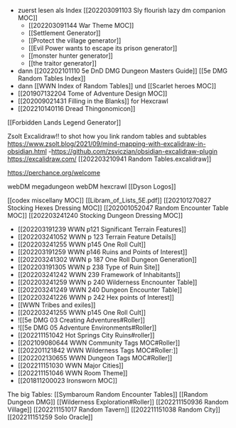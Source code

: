 
- zuerst lesen als Index [[202203091103 Sly flourish lazy dm companion MOC]]
	- [[202203091144 War Theme MOC]]
	- [[Settlement Generator]]
	- [[Protect the village generator]] 
	- [[Evil Power wants to escape its prison generator]] 
	- [[monster hunter generator]]
	- [[the traitor generator]]
- dann [[202202101110 5e DnD DMG Dungeon Masters Guide]] [[5e DMG Random Tables Index]]
- dann [[WWN Index of Random Tables]] und [[Scarlet heroes MOC]]
- [[201907132204 Tome of Adventure Design MOC]]
- [[202009021431 Filling in the Blanks]] for Hexcrawl
- [[202210140116 Dread Thingonomicon]]

[[Forbidden Lands Legend Generator]]


Zsolt Excalidraw!! to shot how you link random tables and subtables
https://www.zsolt.blog/2021/09/mind-mapping-with-excalidraw-in-obsidian.html
-https://github.com/zsviczian/obsidian-excalidraw-plugin
https://excalidraw.com/
[[202203210941 Random Tables.excalidraw]]

https://perchance.org/welcome

webDM megadungeon
webDM hexcrawl
[[Dyson Logos]]

[[codex miscellany MOC]]
[[Libram_of_Lists_5E.pdf]]
[[202101270827 Stocking Hexes Dressing MOC]]
[[202001052047 Random Encounter Table MOC]]
[[202203241240 Stocking Dungeon Dressing MOC]]

- [[202203191239 WWN p121 Significant Terrain Features]]
- [[202203241052 WWN p 123 Terrain Feature Details]]
- [[202203241255 WWN p145 One Roll Cult]]
- [[202203191259 WWN p146 Ruins and Points of Interest]]
- [[202203241302 WWN p 187 One Roll Dungeon Generation]]
- [[202203191305 WWN p 238 Type of Ruin Site]]
- [[202203241242 WWN 239 Framework of Inhabitants]]
- [[202203241259 WWN p 240 Wilderness Encnounter Table]]
- [[202203241249 WWN 240 Dungeon Encounter Table]]
- [[202203241226 WWN p 242 Hex points of Interest]]
- [[WWN Tribes and exiles]]
- [[202203241255 WWN p145 One Roll Cult]]
- ![[5e DMG 03 Creating Adventures#Roller]]
- ![[5e DMG 05 Adventure Environments#Roller]]
- [[202211151042 Hot Springs City Ruins#roller]]
- [[202109080644 WWN Community Tags MOC#Roller]]
- [[202201121842 WWN Wilderness Tags MOC#Roller:]]
- [[202202130655 WWN Dungeon Tags MOC#Roller]]
- [[202211151030 WWN Major Cities]]
- [[202211151046 WWN Room Theme]]
- [[201811200023 Ironsworn MOC]]

The big Tables: 
[[Symbaroum Random Encounter Tables]]
[[Random Dungeon DMG]]
[[Wilderness Exploration#Roller]]
[[202211150936 Random Village]]
[[202211151017 Random Tavern]]
[[202211151038 Random City]]
[[202211151259 Solo Oracle]]